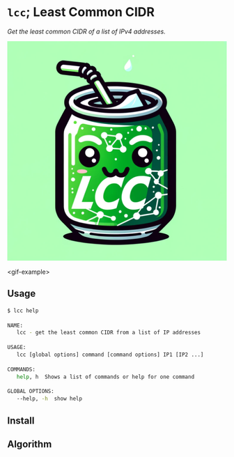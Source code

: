 # `lcc`; Least Common CIDR

*Get the least common CIDR of a list of IPv4 addresses.*

![logo](assets/logo.png)

\<gif-example\>

## Usage

```sh
$ lcc help

NAME:
   lcc - get the least common CIDR from a list of IP addresses

USAGE:
   lcc [global options] command [command options] IP1 [IP2 ...]

COMMANDS:
   help, h  Shows a list of commands or help for one command

GLOBAL OPTIONS:
   --help, -h  show help

```

## Install

## Algorithm

